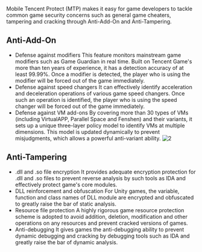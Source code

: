 Mobile Tencent Protect (MTP) makes it easy for game developers to tackle common game security concerns such as general game cheaters, tampering and cracking through Anti-Add-On and Anti-Tampering.
## Anti-Add-On
- Defense against modifiers
This feature monitors mainstream game modifiers such as Game Guardian in real time. Built on Tencent Game's more than ten years of experience, it has a detection accuracy of at least 99.99%. Once a modifier is detected, the player who is using the modifier will be forced out of the game immediately.
- Defense against speed changers
It can effectively identify acceleration and deceleration operations of various game speed changers. Once such an operation is identified, the player who is using the speed changer will be forced out of the game immediately.
- Defense against VM add-ons
By covering more than 30 types of VMs (including VirtualAPP, Parallel Space and Fenshen) and their variants, it sets up a unique three-layer policy model to identify VMs at multiple dimensions. This model is updated dynamically to prevent misjudgments, which allows a powerful anti-variant ability.
![2](https://main.qcloudimg.com/raw/beae4555c05a0cd3ea0ae4dc4659ce19.png)

## Anti-Tampering
-  .dll and .so file encryption
It provides adequate encryption protection for .dll and .so files to prevent reverse analysis by such tools as IDA and effectively protect game's core modules.
- DLL reinforcement and obfuscation
For Unity games, the variable, function and class names of DLL module are encrypted and obfuscated to greatly raise the bar of static analysis.
- Resource file protection
A highly rigorous game resource protection scheme is adopted to avoid addition, deletion, modification and other operations on any resources and prevent cracked versions of games.
- Anti-debugging
It gives games the anti-debugging ability to prevent dynamic debugging and cracking by debugging tools such as IDA and greatly raise the bar of dynamic analysis.

